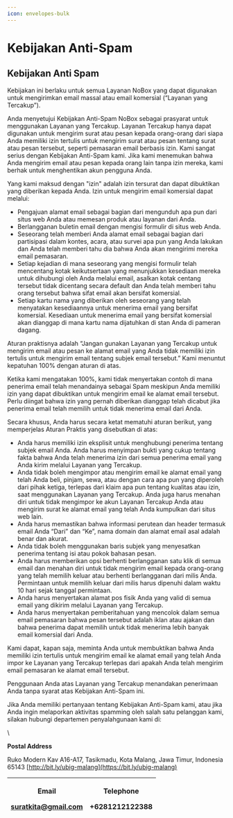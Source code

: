 ```yaml
---
icon: envelopes-bulk
---
```


# Kebijakan Anti-Spam

## **Kebijakan Anti Spam**

Kebijakan ini berlaku untuk semua Layanan NoBox yang dapat digunakan untuk mengirimkan email massal atau email komersial (“Layanan yang Tercakup”).

Anda menyetujui Kebijakan Anti-Spam NoBox sebagai prasyarat untuk menggunakan Layanan yang Tercakup. Layanan Tercakup hanya dapat digunakan untuk mengirim surat atau pesan kepada orang-orang dari siapa Anda memiliki izin tertulis untuk mengirim surat atau pesan tentang surat atau pesan tersebut, seperti pemasaran email berbasis izin. Kami sangat serius dengan Kebijakan Anti-Spam kami. Jika kami menemukan bahwa Anda mengirim email atau pesan kepada orang lain tanpa izin mereka, kami berhak untuk menghentikan akun pengguna Anda.

Yang kami maksud dengan "izin" adalah izin tersurat dan dapat dibuktikan yang diberikan kepada Anda. Izin untuk mengirim email komersial dapat melalui:

* Pengajuan alamat email sebagai bagian dari mengunduh apa pun dari situs web Anda atau memesan produk atau layanan dari Anda.
* Berlangganan buletin email dengan mengisi formulir di situs web Anda.
* Seseorang telah memberi Anda alamat email sebagai bagian dari partisipasi dalam kontes, acara, atau survei apa pun yang Anda lakukan dan Anda telah memberi tahu dia bahwa Anda akan mengirimi mereka email pemasaran.
* Setiap kejadian di mana seseorang yang mengisi formulir telah mencentang kotak keikutsertaan yang menunjukkan kesediaan mereka untuk dihubungi oleh Anda melalui email, asalkan kotak centang tersebut tidak dicentang secara default dan Anda telah memberi tahu orang tersebut bahwa sifat email akan bersifat komersial.
* Setiap kartu nama yang diberikan oleh seseorang yang telah menyatakan kesediaannya untuk menerima email yang bersifat komersial. Kesediaan untuk menerima email yang bersifat komersial akan dianggap di mana kartu nama dijatuhkan di stan Anda di pameran dagang.

Aturan praktisnya adalah “Jangan gunakan Layanan yang Tercakup untuk mengirim email atau pesan ke alamat email yang Anda tidak memiliki izin tertulis untuk mengirim email tentang subjek email tersebut.” Kami menuntut kepatuhan 100% dengan aturan di atas.

Ketika kami mengatakan 100%, kami tidak menyertakan contoh di mana penerima email telah menandainya sebagai Spam meskipun Anda memiliki izin yang dapat dibuktikan untuk mengirim email ke alamat email tersebut. Perlu diingat bahwa izin yang pernah diberikan dianggap telah dicabut jika penerima email telah memilih untuk tidak menerima email dari Anda.

Secara khusus, Anda harus secara ketat mematuhi aturan berikut, yang memperjelas Aturan Praktis yang disebutkan di atas:

* Anda harus memiliki izin eksplisit untuk menghubungi penerima tentang subjek email Anda. Anda harus menyimpan bukti yang cukup tentang fakta bahwa Anda telah menerima izin dari semua penerima email yang Anda kirim melalui Layanan yang Tercakup.
* Anda tidak boleh mengimpor atau mengirim email ke alamat email yang telah Anda beli, pinjam, sewa, atau dengan cara apa pun yang diperoleh dari pihak ketiga, terlepas dari klaim apa pun tentang kualitas atau izin, saat menggunakan Layanan yang Tercakup. Anda juga harus menahan diri untuk tidak mengimpor ke akun Layanan Tercakup Anda atau mengirim surat ke alamat email yang telah Anda kumpulkan dari situs web lain.
* Anda harus memastikan bahwa informasi perutean dan header termasuk email Anda “Dari” dan “Ke”, nama domain dan alamat email asal adalah benar dan akurat.
* Anda tidak boleh menggunakan baris subjek yang menyesatkan penerima tentang isi atau pokok bahasan pesan.
* Anda harus memberikan opsi berhenti berlangganan satu klik di semua email dan menahan diri untuk tidak mengirim email kepada orang-orang yang telah memilih keluar atau berhenti berlangganan dari milis Anda. Permintaan untuk memilih keluar dari milis harus dipenuhi dalam waktu 10 hari sejak tanggal permintaan.
* Anda harus menyertakan alamat pos fisik Anda yang valid di semua email yang dikirim melalui Layanan yang Tercakup.
* Anda harus menyertakan pemberitahuan yang mencolok dalam semua email pemasaran bahwa pesan tersebut adalah iklan atau ajakan dan bahwa penerima dapat memilih untuk tidak menerima lebih banyak email komersial dari Anda.

Kami dapat, kapan saja, meminta Anda untuk membuktikan bahwa Anda memiliki izin tertulis untuk mengirim email ke alamat email yang telah Anda impor ke Layanan yang Tercakup terlepas dari apakah Anda telah mengirim email pemasaran ke alamat email tersebut.

Penggunaan Anda atas Layanan yang Tercakup menandakan penerimaan Anda tanpa syarat atas Kebijakan Anti-Spam ini.

Jika Anda memiliki pertanyaan tentang Kebijakan Anti-Spam kami, atau jika Anda ingin melaporkan aktivitas spamming oleh salah satu pelanggan kami, silakan hubungi departemen penyalahgunaan kami di:

\


**Postal Address**

Ruko Modern Kav A16-A17, Tasikmadu, Kota Malang, Jawa Timur, Indonesia 65143 [http://bit.ly/ubig-malang](https://bit.ly/ubig-malang)

| <p><strong>Email</strong></p><p>suratkita@gmail.com</p> | <p><strong>Telephone</strong></p><p>+6281212122388</p> |
| ------------------------------------------------------- | ------------------------------------------------------ |

